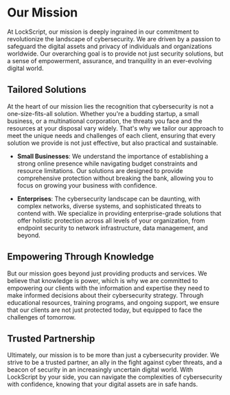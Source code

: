 # Our Mission

At LockScript, our mission is deeply ingrained in our commitment to revolutionize the landscape of cybersecurity. We are driven by a passion to safeguard the digital assets and privacy of individuals and organizations worldwide. Our overarching goal is to provide not just security solutions, but a sense of empowerment, assurance, and tranquility in an ever-evolving digital world.

## Tailored Solutions

At the heart of our mission lies the recognition that cybersecurity is not a one-size-fits-all solution. Whether you're a budding startup, a small business, or a multinational corporation, the threats you face and the resources at your disposal vary widely. That's why we tailor our approach to meet the unique needs and challenges of each client, ensuring that every solution we provide is not just effective, but also practical and sustainable.

- **Small Businesses**: We understand the importance of establishing a strong online presence while navigating budget constraints and resource limitations. Our solutions are designed to provide comprehensive protection without breaking the bank, allowing you to focus on growing your business with confidence.

- **Enterprises**: The cybersecurity landscape can be daunting, with complex networks, diverse systems, and sophisticated threats to contend with. We specialize in providing enterprise-grade solutions that offer holistic protection across all levels of your organization, from endpoint security to network infrastructure, data management, and beyond.

## Empowering Through Knowledge

But our mission goes beyond just providing products and services. We believe that knowledge is power, which is why we are committed to empowering our clients with the information and expertise they need to make informed decisions about their cybersecurity strategy. Through educational resources, training programs, and ongoing support, we ensure that our clients are not just protected today, but equipped to face the challenges of tomorrow.

## Trusted Partnership

Ultimately, our mission is to be more than just a cybersecurity provider. We strive to be a trusted partner, an ally in the fight against cyber threats, and a beacon of security in an increasingly uncertain digital world. With LockScript by your side, you can navigate the complexities of cybersecurity with confidence, knowing that your digital assets are in safe hands.